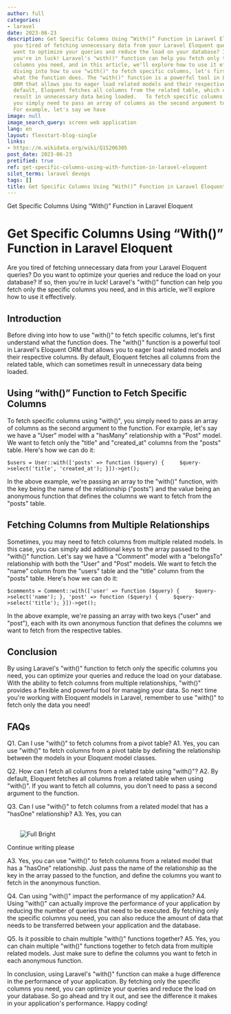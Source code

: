 ```yaml
---
author: full
categories:
- laravel
date: 2023-06-23
description: Get Specific Columns Using “With()” Function in Laravel Eloquent   Are
  you tired of fetching unnecessary data from your Laravel Eloquent queries? Do you
  want to optimize your queries and reduce the load on your database? If so, then
  you're in luck! Laravel's "with()" function can help you fetch only the specific
  columns you need, and in this article, we'll explore how to use it effectively.   Before
  diving into how to use "with()" to fetch specific columns, let's first understand
  what the function does. The "with()" function is a powerful tool in Laravel's Eloquent
  ORM that allows you to eager load related models and their respective columns. By
  default, Eloquent fetches all columns from the related table, which can sometimes
  result in unnecessary data being loaded.   To fetch specific columns using "with()",
  you simply need to pass an array of columns as the second argument to the function.
  For example, let's say we have
image: null
image_search_query: screen web application
lang: en
layout: flexstart-blog-single
links:
- https://m.wikidata.org/wiki/Q15206305
post_date: 2023-06-23
pretified: true
ref: get-specific-columns-using-with-function-in-laravel-eloquent
silot_terms: laravel devops
tags: []
title: Get Specific Columns Using “With()” Function in Laravel Eloquent
---
```


Get Specific Columns Using “With()” Function in Laravel Eloquent

# Get Specific Columns Using “With()” Function in Laravel Eloquent

Are you tired of fetching unnecessary data from your Laravel Eloquent queries? Do you want to optimize your queries and reduce the load on your database? If so, then you're in luck! Laravel's "with()" function can help you fetch only the specific columns you need, and in this article, we'll explore how to use it effectively.

## Introduction

Before diving into how to use "with()" to fetch specific columns, let's first understand what the function does. The "with()" function is a powerful tool in Laravel's Eloquent ORM that allows you to eager load related models and their respective columns. By default, Eloquent fetches all columns from the related table, which can sometimes result in unnecessary data being loaded.

## Using “with()” Function to Fetch Specific Columns

To fetch specific columns using "with()", you simply need to pass an array of columns as the second argument to the function. For example, let's say we have a "User" model with a "hasMany" relationship with a "Post" model. We want to fetch only the "title" and "created_at" columns from the "posts" table. Here's how we can do it:



`$users = User::with(['posts' => function ($query) {     $query->select('title', 'created_at'); }])->get();`

In the above example, we're passing an array to the "with()" function, with the key being the name of the relationship ("posts") and the value being an anonymous function that defines the columns we want to fetch from the "posts" table.

## Fetching Columns from Multiple Relationships

Sometimes, you may need to fetch columns from multiple related models. In this case, you can simply add additional keys to the array passed to the "with()" function. Let's say we have a "Comment" model with a "belongsTo" relationship with both the "User" and "Post" models. We want to fetch the "name" column from the "users" table and the "title" column from the "posts" table. Here's how we can do it:



`$comments = Comment::with(['user' => function ($query) {     $query->select('name'); }, 'post' => function ($query) {     $query->select('title'); }])->get();`

In the above example, we're passing an array with two keys ("user" and "post"), each with its own anonymous function that defines the columns we want to fetch from the respective tables.

## Conclusion

By using Laravel's "with()" function to fetch only the specific columns you need, you can optimize your queries and reduce the load on your database. With the ability to fetch columns from multiple relationships, "with()" provides a flexible and powerful tool for managing your data. So next time you're working with Eloquent models in Laravel, remember to use "with()" to fetch only the data you need!

## FAQs

Q1. Can I use "with()" to fetch columns from a pivot table? A1. Yes, you can use "with()" to fetch columns from a pivot table by defining the relationship between the models in your Eloquent model classes.

Q2. How can I fetch all columns from a related table using "with()"? A2. By default, Eloquent fetches all columns from a related table when using "with()". If you want to fetch all columns, you don't need to pass a second argument to the function.

Q3. Can I use "with()" to fetch columns from a related model that has a "hasOne" relationship? A3. Yes, you can

![](data:image/svg+xml,%3csvg%20xmlns=%27http://www.w3.org/2000/svg%27%20version=%271.1%27%20width=%2730%27%20height=%2730%27/%3e)![Full Bright](https://chat.openai.com/_next/image?url=https%3A%2F%2Flh3.googleusercontent.com%2Fa%2FAGNmyxZW1bm17GGxeKnZvNIeq9WloDUSy05B9sX8lC4X6Q%3Ds96-c&w=64&q=75)

Continue writing please

A3. Yes, you can use "with()" to fetch columns from a related model that has a "hasOne" relationship. Just pass the name of the relationship as the key in the array passed to the function, and define the columns you want to fetch in the anonymous function.

Q4. Can using "with()" impact the performance of my application? A4. Using "with()" can actually improve the performance of your application by reducing the number of queries that need to be executed. By fetching only the specific columns you need, you can also reduce the amount of data that needs to be transferred between your application and the database.

Q5. Is it possible to chain multiple "with()" functions together? A5. Yes, you can chain multiple "with()" functions together to fetch data from multiple related models. Just make sure to define the columns you want to fetch in each anonymous function.

In conclusion, using Laravel's "with()" function can make a huge difference in the performance of your application. By fetching only the specific columns you need, you can optimize your queries and reduce the load on your database. So go ahead and try it out, and see the difference it makes in your application's performance. Happy coding!